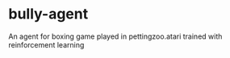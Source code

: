 # bully-agent
An agent for boxing game played in pettingzoo.atari trained with reinforcement learning 
